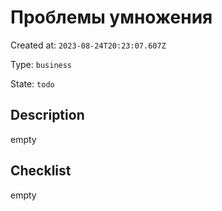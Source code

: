 # Проблемы умножения

Created at: `2023-08-24T20:23:07.607Z`

Type: `business`

State: `todo`

## Description
empty

## Checklist
empty
